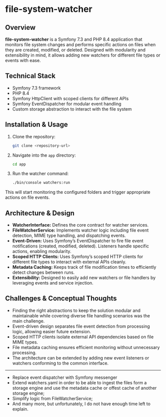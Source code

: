# file-system-watcher

## Overview

**file-system-watcher** is a Symfony 7.3 and PHP 8.4 application that monitors file system changes and performs specific actions on files when they are created, modified, or deleted. Designed with modularity and extensibility in mind, it allows adding new watchers for different file types or events with ease.

## Technical Stack

- Symfony 7.3 framework
- PHP 8.4
- Symfony HttpClient with scoped clients for different APIs
- Symfony EventDispatcher for modular event handling
- Custom storage abstraction to interact with the file system

## Installation & Usage

1. Clone the repository:
    ```bash
    git clone <repository-url>
    ```
2. Navigate into the `app` directory:
    ```bash
    cd app
    ```
3. Run the watcher command:
    ```bash
    ./bin/console watchers:run
    ```

This will start monitoring the configured folders and trigger appropriate actions on file events.

## Architecture & Design

- **WatcherInterface:** Defines the core contract for watcher services.
- **FileWatcherService:** Implements watcher logic including file event detection, MIME type handling, and dispatching events.
- **Event-Driven:** Uses Symfony’s EventDispatcher to fire file event notifications (created, modified, deleted). Listeners handle specific actions, enabling modularity.
- **Scoped HTTP Clients:** Uses Symfony’s scoped HTTP clients for different file types to interact with external APIs cleanly.
- **Metadata Caching:** Keeps track of file modification times to efficiently detect changes between runs.
- **Extensibility:** Designed to easily add new watchers or file handlers by leveraging events and service injection.

## Challenges & Conceptual Thoughts

- Finding the right abstractions to keep the solution modular and maintainable while covering diverse file handling scenarios was the main challenge.
- Event-driven design separates file event detection from processing logic, allowing easier future extension.
- Scoped HTTP clients isolate external API dependencies based on file MIME types.
- File metadata caching ensures efficient monitoring without unnecessary processing.
- The architecture can be extended by adding new event listeners or watchers conforming to the common interface.

---

- Replace event dispatcher with Symfony messenger
- Extend watchers.yaml in order to be able to ingest the files form a storage engine and use the metadata cache or offest cache of another storage engine;
- Simplify logic from FileWatcherService;
- And many more, but unfortunately, I do not have enough time left to explain.